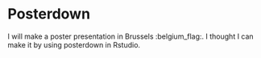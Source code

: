 # Posterdown
I will make a poster presentation in Brussels :belgium_flag:. I thought I can make it by using posterdown in Rstudio. 
